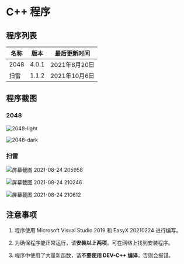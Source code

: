 # C++ 程序

## 程序列表

| 名称 | 版本 | 最后更新时间  |
| ---- | ---- | ------------- |
| 2048 | 4.0.1  | 2021年8月20日 |
| 扫雷 | 1.1.2 | 2021年10月6日 |

## 程序截图

### 2048

![2048-light](https://user-images.githubusercontent.com/88885257/129475598-909153a4-f50d-4588-8357-db19518ec54f.png)

![2048-dark](https://user-images.githubusercontent.com/88885257/129475602-4314a8b7-594f-4445-b518-91849e8c9a52.png)

### 扫雷

![屏幕截图 2021-08-24 205958](https://user-images.githubusercontent.com/88885257/130621625-fc0d2298-ffce-4fa5-b305-403e2b86f7f5.png)

![屏幕截图 2021-08-24 210246](https://user-images.githubusercontent.com/88885257/130621654-7b7a9a0a-e26e-4086-86cd-efcd2b2f5031.png)

![屏幕截图 2021-08-24 210612](https://user-images.githubusercontent.com/88885257/130621696-b9926986-2f42-42df-9899-f8ac98277ee6.png)

## 注意事项

1. 程序使用 Microsoft Visual Studio 2019 和 EasyX 20210224 进行编写。

2. 为确保程序能正常运行，请**安装以上两项**，可在网络上找到安装程序。

3. 程序中使用了大量新函数，请**不要使用 DEV-C++ 编译**，否则会报错。
